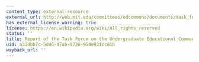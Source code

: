 ```yaml
---
content_type: external-resource
external_url: http://web.mit.edu/committees/edcommons/documents/task_force_report.html
has_external_license_warning: true
license: https://en.wikipedia.org/wiki/All_rights_reserved
status: ''
title: Report of the Task Force on the Undergraduate Educational Commons
uid: a32dbb7c-5d46-47ab-9736-954e931cc81b
wayback_url: ''
---
```

